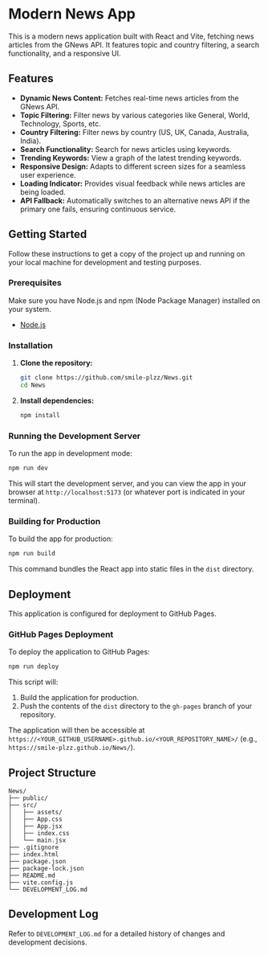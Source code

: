 # Modern News App

This is a modern news application built with React and Vite, fetching news articles from the GNews API. It features topic and country filtering, a search functionality, and a responsive UI.

## Features

-   **Dynamic News Content:** Fetches real-time news articles from the GNews API.
-   **Topic Filtering:** Filter news by various categories like General, World, Technology, Sports, etc.
-   **Country Filtering:** Filter news by country (US, UK, Canada, Australia, India).
-   **Search Functionality:** Search for news articles using keywords.
-   **Trending Keywords:** View a graph of the latest trending keywords.
-   **Responsive Design:** Adapts to different screen sizes for a seamless user experience.
-   **Loading Indicator:** Provides visual feedback while news articles are being loaded.
-   **API Fallback:** Automatically switches to an alternative news API if the primary one fails, ensuring continuous service.

## Getting Started

Follow these instructions to get a copy of the project up and running on your local machine for development and testing purposes.

### Prerequisites

Make sure you have Node.js and npm (Node Package Manager) installed on your system.

-   [Node.js](https://nodejs.org/)

### Installation

1.  **Clone the repository:**

    ```bash
    git clone https://github.com/smile-plzz/News.git
    cd News
    ```

2.  **Install dependencies:**

    ```bash
    npm install
    ```

### Running the Development Server

To run the app in development mode:

```bash
npm run dev
```

This will start the development server, and you can view the app in your browser at `http://localhost:5173` (or whatever port is indicated in your terminal).

### Building for Production

To build the app for production:

```bash
npm run build
```

This command bundles the React app into static files in the `dist` directory.

## Deployment

This application is configured for deployment to GitHub Pages.

### GitHub Pages Deployment

To deploy the application to GitHub Pages:

```bash
npm run deploy
```

This script will:
1.  Build the application for production.
2.  Push the contents of the `dist` directory to the `gh-pages` branch of your repository.

The application will then be accessible at `https://<YOUR_GITHUB_USERNAME>.github.io/<YOUR_REPOSITORY_NAME>/` (e.g., `https://smile-plzz.github.io/News/`).

## Project Structure

```
News/
├── public/
├── src/
│   ├── assets/
│   ├── App.css
│   ├── App.jsx
│   ├── index.css
│   └── main.jsx
├── .gitignore
├── index.html
├── package.json
├── package-lock.json
├── README.md
├── vite.config.js
└── DEVELOPMENT_LOG.md
```

## Development Log

Refer to `DEVELOPMENT_LOG.md` for a detailed history of changes and development decisions.